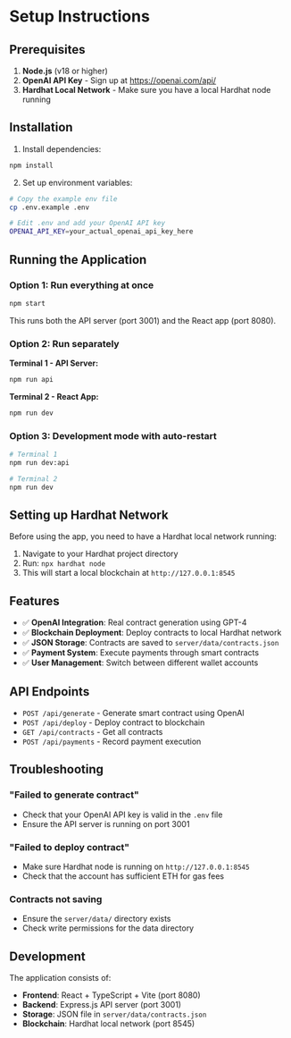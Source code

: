 # Setup Instructions

## Prerequisites

1. **Node.js** (v18 or higher)
2. **OpenAI API Key** - Sign up at https://openai.com/api/
3. **Hardhat Local Network** - Make sure you have a local Hardhat node running

## Installation

1. Install dependencies:
```bash
npm install
```

2. Set up environment variables:
```bash
# Copy the example env file
cp .env.example .env

# Edit .env and add your OpenAI API key
OPENAI_API_KEY=your_actual_openai_api_key_here
```

## Running the Application

### Option 1: Run everything at once
```bash
npm start
```
This runs both the API server (port 3001) and the React app (port 8080).

### Option 2: Run separately

**Terminal 1 - API Server:**
```bash
npm run api
```

**Terminal 2 - React App:**
```bash
npm run dev
```

### Option 3: Development mode with auto-restart
```bash
# Terminal 1
npm run dev:api

# Terminal 2  
npm run dev
```

## Setting up Hardhat Network

Before using the app, you need to have a Hardhat local network running:

1. Navigate to your Hardhat project directory
2. Run: `npx hardhat node`
3. This will start a local blockchain at `http://127.0.0.1:8545`

## Features

- ✅ **OpenAI Integration**: Real contract generation using GPT-4
- ✅ **Blockchain Deployment**: Deploy contracts to local Hardhat network
- ✅ **JSON Storage**: Contracts are saved to `server/data/contracts.json`
- ✅ **Payment System**: Execute payments through smart contracts
- ✅ **User Management**: Switch between different wallet accounts

## API Endpoints

- `POST /api/generate` - Generate smart contract using OpenAI
- `POST /api/deploy` - Deploy contract to blockchain
- `GET /api/contracts` - Get all contracts
- `POST /api/payments` - Record payment execution

## Troubleshooting

### "Failed to generate contract"
- Check that your OpenAI API key is valid in the `.env` file
- Ensure the API server is running on port 3001

### "Failed to deploy contract"  
- Make sure Hardhat node is running on `http://127.0.0.1:8545`
- Check that the account has sufficient ETH for gas fees

### Contracts not saving
- Ensure the `server/data/` directory exists
- Check write permissions for the data directory

## Development

The application consists of:
- **Frontend**: React + TypeScript + Vite (port 8080)
- **Backend**: Express.js API server (port 3001)
- **Storage**: JSON file in `server/data/contracts.json`
- **Blockchain**: Hardhat local network (port 8545)